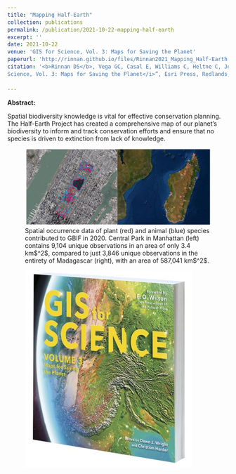 ```yaml
---
title: "Mapping Half-Earth"
collection: publications
permalink: /publication/2021-10-22-mapping-half-earth
excerpt: ''
date: 2021-10-22
venue: 'GIS for Science, Vol. 3: Maps for Saving the Planet'
paperurl: 'http://rinnan.github.io/files/Rinnan2021_Mapping_Half-Earth.pdf'
citation: '<b>Rinnan DS</b>, Vega GC, Casal E, Williams C, Heltne C, Johnson J. Mapping Half-Earth. In “<i>GIS for 
Science, Vol. 3: Maps for Saving the Planet</i>”, Esri Press, Redlands, CA.'

---
```


<b>Abstract:</b>

Spatial biodiversity knowledge is vital for effective conservation planning. The Half-Earth Project has created a comprehensive map of our planet’s biodiversity to inform and track conservation efforts and ensure that no species is driven to extinction from lack of knowledge.

<figure>
  <img src="/images/mapping-half-earth.png" alt="Geographic disparities in species occurrence data.">
  <figcaption>Spatial occurrence data of plant (red) and animal (blue) species contributed to GBIF in 2020. Central Park in Manhattan (left) contains 9,104 unique observations in an area of only 3.4 km$^2$, compared to just 3,846 unique observations in the entirety of Madagascar (right), with an area of 587,041 km$^2$.</figcaption>
</figure>

<figure>
  <img src="/images/gis-for-science-2.jpg" alt="GIS for Science, Vol. 3.">
</figure>